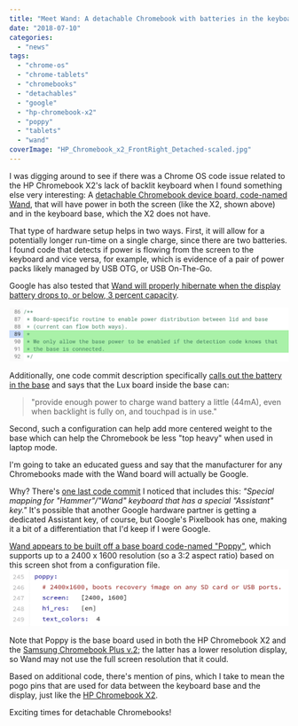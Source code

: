 ```yaml
---
title: "Meet Wand: A detachable Chromebook with batteries in the keyboard base and tablet display"
date: "2018-07-10"
categories: 
  - "news"
tags: 
  - "chrome-os"
  - "chrome-tablets"
  - "chromebooks"
  - "detachables"
  - "google"
  - "hp-chromebook-x2"
  - "poppy"
  - "tablets"
  - "wand"
coverImage: "HP_Chromebook_x2_FrontRight_Detached-scaled.jpg"
---
```


I was digging around to see if there was a Chrome OS code issue related to the HP Chromebook X2's lack of backlit keyboard when I found something else very interesting: A [detachable Chromebook device board, code-named Wand](https://chromium-review.googlesource.com/c/chromiumos/third_party/kernel/+/1095978/1/drivers/hid/hid-google-hammer.c), that will have power in both the screen (like the X2, shown above) and in the keyboard base, which the X2 does not have.

That type of hardware setup helps in two ways. First, it will allow for a potentially longer run-time on a single charge, since there are two batteries. I found code that detects if power is flowing from the screen to the keyboard and vice versa, for example, which is evidence of a pair of power packs likely managed by USB OTG, or USB On-The-Go.

Google has also tested that [Wand will properly hibernate when the display battery drops to, or below, 3 percent capacity](https://chromium-review.googlesource.com/c/chromiumos/platform/ec/+/956659).

[![wand base power detection](images/wand-base-power-detection.png)](https://www.aboutchromebooks.com/news/wand-detachable-chromebook-with-batteries-in-the-keyboard-base-and-tablet-display/attachment/wand-base-power-detection/)

Additionally, one code commit description specifically [calls out the battery in the base](https://chromium-review.googlesource.com/c/chromiumos/platform/ec/+/956661) and says that the Lux board inside the base can:

> "provide enough power to charge wand battery a little (44mA), even when backlight is fully on, and touchpad is in use."

Second, such a configuration can help add more centered weight to the base which can help the Chromebook be less "top heavy" when used in laptop mode.

I'm going to take an educated guess and say that the manufacturer for any Chromebooks made with the Wand board will actually be Google.

Why? There's [one last code commit](https://chromium-review.googlesource.com/c/chromiumos/overlays/board-overlays/+/849912/2/overlay-poppy/chromeos-base/chromeos-bsp-poppy/files/61-hammer-keyboard.hwdb) I noticed that includes this: _"Special mapping for "Hammer"/"Wand" keyboard that has a special "Assistant" key."_ It's possible that another Google hardware partner is getting a dedicated Assistant key, of course, but Google's Pixelbook has one, making it a bit of a differentiation that I'd keep if I were Google.

[Wand appears to be built off a base board code-named "Poppy"](https://chromium-review.googlesource.com/c/chromiumos/overlays/board-overlays/+/849912), which supports up to a 2400 x 1600 resolution (so a 3:2 aspect ratio) based on this screen shot from a configuration file.[![](images/poppy-screen-resolution.png)](https://www.aboutchromebooks.com/news/wand-detachable-chromebook-with-batteries-in-the-keyboard-base-and-tablet-display/attachment/poppy-screen-resolution/)

Note that Poppy is the base board used in both the HP Chromebook X2 and the [Samsung Chromebook Plus v.2](https://www.aboutchromebooks.com/news/samsung-chromebook-plus-v2-release-date-price/); the latter has a lower resolution display, so Wand may not use the full screen resolution that it could.

Based on additional code, there's mention of pins, which I take to mean the pogo pins that are used for data between the keyboard base and the display, just like the [HP Chromebook X2](https://www.aboutchromebooks.com/tag/hp-chromebook-x2/).

Exciting times for detachable Chromebooks!
